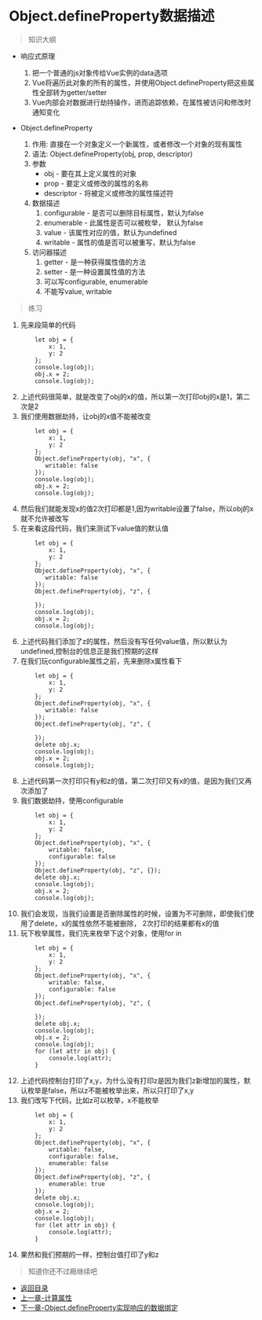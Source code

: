 # Object.defineProperty数据描述

> 知识大纲
* 响应式原理
    1. 把一个普通的js对象传给Vue实例的data选项
    2. Vue将遍历此对象的所有的属性，并使用Object.defineProperty把这些属性全部转为getter/setter
    3. Vue内部会对数据进行劫持操作，进而追踪依赖，在属性被访问和修改时通知变化
    
* Object.defineProperty
    1. 作用: 直接在一个对象定义一个新属性，或者修改一个对象的现有属性
    2. 语法: Object.defineProperty(obj, prop, descriptor)  
    3. 参数
        * obj - 要在其上定义属性的对象 
        * prop - 要定义或修改的属性的名称
        * descriptor - 将被定义或修改的属性描述符
    4. 数据描述
        1. configurable - 是否可以删除目标属性，默认为false
        2. enumerable - 此属性是否可以被枚举， 默认为false
        3. value - 该属性对应的值，默认为undefined
        4. writable - 属性的值是否可以被重写，默认为false
    5. 访问器描述 
        1. getter - 是一种获得属性值的方法
        2. setter - 是一种设置属性值的方法
        3. 可以写configurable, enumerable 
        4. 不能写value, writable    
        
> 练习
1. 先来段简单的代码
    ```
        let obj = {
            x: 1,
            y: 2
        };
        console.log(obj);
        obj.x = 2;
        console.log(obj);
    ```     
2. 上述代码很简单，就是改变了obj的x的值，所以第一次打印obj的x是1，第二次是2
3. 我们使用数据劫持，让obj的x值不能被改变
    ```
        let obj = {
            x: 1,
            y: 2
        };
        Object.defineProperty(obj, "x", {
           writable: false 
        });
        console.log(obj);
        obj.x = 2;
        console.log(obj);
    ```       
4. 然后我们就能发现x的值2次打印都是1,因为writable设置了false，所以obj的x就不允许被改写
5. 在来看这段代码，我们来测试下value值的默认值
    ```
        let obj = {
            x: 1,
            y: 2
        };
        Object.defineProperty(obj, "x", {
           writable: false
        });
        Object.defineProperty(obj, "z", {
    
        });
        console.log(obj);
        obj.x = 2;
        console.log(obj);
    ``` 
6. 上述代码我们添加了z的属性，然后没有写任何value值，所以默认为undefined,控制台的信息正是我们预期的这样    
7. 在我们玩configurable属性之前，先来删除x属性看下
    ```
        let obj = {
            x: 1,
            y: 2
        };
        Object.defineProperty(obj, "x", {
           writable: false
        });
        Object.defineProperty(obj, "z", {
    
        });
        delete obj.x;
        console.log(obj);
        obj.x = 2;
        console.log(obj);
    ```
8. 上述代码第一次打印只有y和z的值，第二次打印又有x的值，是因为我们又再次添加了
9. 我们数据劫持，使用configurable
    ```
        let obj = {
            x: 1,
            y: 2
        };
        Object.defineProperty(obj, "x", {
            writable: false,
            configurable: false
        });
        Object.defineProperty(obj, "z", {});
        delete obj.x;
        console.log(obj);
        obj.x = 2;
        console.log(obj);
    ```  
10. 我们会发现，当我们设置是否删除属性的时候，设置为不可删除，即使我们使用了delete，x的属性依然不能被删除，
    2次打印的结果都有x的值      
11. 玩下枚举属性，我们先来枚举下这个对象，使用for in
    ```
        let obj = {
            x: 1,
            y: 2
        };
        Object.defineProperty(obj, "x", {
            writable: false,
            configurable: false
        });
        Object.defineProperty(obj, "z", {
            
        });
        delete obj.x;
        console.log(obj);
        obj.x = 2;
        console.log(obj);
        for (let attr in obj) {
            console.log(attr);
        }
    ```    
12. 上述代码控制台打印了x,y，为什么没有打印z是因为我们z新增加的属性，默认枚举是false，所以z不能被枚举出来，所以只打印了x,y
13. 我们改写下代码，比如z可以枚举，x不能枚举  
    ``` 
        let obj = {
            x: 1,
            y: 2
        };
        Object.defineProperty(obj, "x", {
            writable: false,
            configurable: false,
            enumerable: false
        });
        Object.defineProperty(obj, "z", {
            enumerable: true
        });
        delete obj.x;
        console.log(obj);
        obj.x = 2;
        console.log(obj);
        for (let attr in obj) {
            console.log(attr);
        }
    ```  
14. 果然和我们预期的一样，控制台值打印了y和z  


> 知道你还不过瘾继续吧        
* [返回目录](../../README.md) 
* [上一章-计算属性](../08-计算属性/计算属性.md)  
* [下一章-Object.defineProperty实现响应的数据绑定](../10-Object.defineProperty实现响应的数据绑定/Object.defineProperty实现响应的数据绑定.md)
